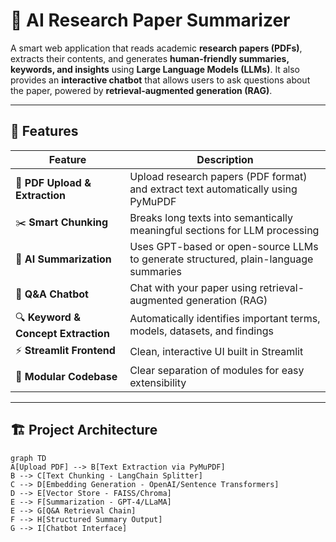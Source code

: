 # 🧠 AI Research Paper Summarizer

A smart web application that reads academic **research papers (PDFs)**, extracts their contents, and generates **human-friendly summaries, keywords, and insights** using **Large Language Models (LLMs)**. It also provides an **interactive chatbot** that allows users to ask questions about the paper, powered by **retrieval-augmented generation (RAG)**.

---

## 🚀 Features

| Feature | Description |
|----------|--------------|
| 📄 **PDF Upload & Extraction** | Upload research papers (PDF format) and extract text automatically using PyMuPDF |
| ✂️ **Smart Chunking** | Breaks long texts into semantically meaningful sections for LLM processing |
| 🧠 **AI Summarization** | Uses GPT-based or open-source LLMs to generate structured, plain-language summaries |
| 💬 **Q&A Chatbot** | Chat with your paper using retrieval-augmented generation (RAG) |
| 🔍 **Keyword & Concept Extraction** | Automatically identifies important terms, models, datasets, and findings |
| ⚡ **Streamlit Frontend** | Clean, interactive UI built in Streamlit |
| 🧩 **Modular Codebase** | Clear separation of modules for easy extensibility |

---

## 🏗️ Project Architecture

```mermaid
graph TD
A[Upload PDF] --> B[Text Extraction via PyMuPDF]
B --> C[Text Chunking - LangChain Splitter]
C --> D[Embedding Generation - OpenAI/Sentence Transformers]
D --> E[Vector Store - FAISS/Chroma]
E --> F[Summarization - GPT-4/LLaMA]
E --> G[Q&A Retrieval Chain]
F --> H[Structured Summary Output]
G --> I[Chatbot Interface]
